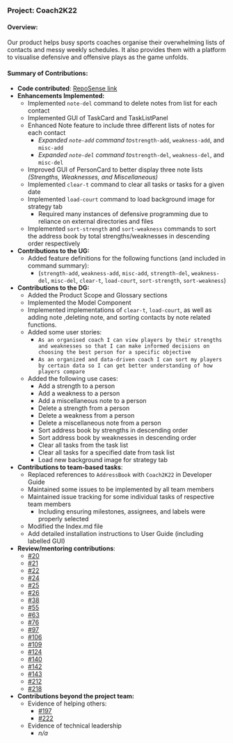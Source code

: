 ### Project: Coach2K22

#### Overview:
Our product helps busy sports coaches organise their overwhelming lists of contacts and messy weekly
schedules. It also provides them with a platform to visualise defensive and offensive plays as the game unfolds.

#### Summary of Contributions:

* **Code contributed**: [RepoSense link](
https://nus-cs2103-ay2122s2.github.io/tp-dashboard/?search=aalghrairy&breakdown=true)
* **Enhancements Implemented:**
  * Implemented `note-del` command to delete notes from list for each contact
  * Implemented GUI of TaskCard and TaskListPanel
  * Enhanced Note feature to include three different lists of notes for each contact
    * _Expanded `note-add` command to_`strength-add`, `weakness-add`, and `misc-add`
    * _Expanded `note-del` command to_`strength-del`, `weakness-del`, and `misc-del`
  * Improved GUI of PersonCard to better display three note lists _(Strengths, Weaknesses, and Miscellaneous)_
  * Implemented `clear-t` command to clear all tasks or tasks for a given date
  * Implemented `load-court` command to load background image for strategy tab
    * Required many instances of defensive programming due to reliance on external directories and files
  * Implemented `sort-strength` and `sort-weakness` commands to sort the address book by total strengths/weaknesses in descending order respectively
* **Contributions to the UG:**
  * Added feature definitions for the following functions (and included in command summary):
    * (`strength-add`, `weakness-add`, `misc-add`, `strength-del`, `weakness-del`, `misc-del`, `clear-t`, `load-court`, `sort-strength`, `sort-weakness`)
* **Contributions to the DG:**
  * Added the Product Scope and Glossary sections
  * Implemented the Model Component
  * Implemented implementations of `clear-t`, `load-court`, as well as adding note ,deleting note, and sorting contacts by note related functions.
  * Added some user stories:
    * `As an organised coach I can view players by their strengths and weaknesses so that I can make informed decisions on choosing the best person for a specific objective`
    * `As an organized and data-driven coach I can sort my players by certain data so I can get better understanding of how players compare`
  * Added the following use cases:
    * Add a strength to a person
    * Add a weakness to a person
    * Add a miscellaneous note to a person
    * Delete a strength from a person
    * Delete a weakness from a person
    * Delete a miscellaneous note from a person
    * Sort address book by strengths in descending order
    * Sort address book by weaknesses in descending order
    * Clear all tasks from the task list
    * Clear all tasks for a specified date from task list
    * Load new background image for strategy tab
* **Contributions to team-based tasks**:
  * Replaced references to `AddressBook` with `Coach2K22` in Developer Guide
  * Maintained some issues to be implemented by all team members
  * Maintained issue tracking for some individual tasks of respective team members
    * Including ensuring milestones, assignees, and labels were properly selected
  * Modified the Index.md file
  * Add detailed installation instructions to User Guide (including labelled GUI)
* **Review/mentoring contributions**:
  * [#20](https://github.com/AY2122S2-CS2103T-W14-2/tp/pull/20)
  * [#21](https://github.com/AY2122S2-CS2103T-W14-2/tp/pull/21)
  * [#22](https://github.com/AY2122S2-CS2103T-W14-2/tp/pull/22)
  * [#24](https://github.com/AY2122S2-CS2103T-W14-2/tp/pull/24)
  * [#25](https://github.com/AY2122S2-CS2103T-W14-2/tp/pull/25)
  * [#26](https://github.com/AY2122S2-CS2103T-W14-2/tp/pull/26)
  * [#38](https://github.com/AY2122S2-CS2103T-W14-2/tp/pull/38)
  * [#55](https://github.com/AY2122S2-CS2103T-W14-2/tp/pull/55)
  * [#63](https://github.com/AY2122S2-CS2103T-W14-2/tp/pull/63)
  * [#76](https://github.com/AY2122S2-CS2103T-W14-2/tp/pull/76)
  * [#97](https://github.com/AY2122S2-CS2103T-W14-2/tp/pull/97)
  * [#106](https://github.com/AY2122S2-CS2103T-W14-2/tp/pull/106)
  * [#109](https://github.com/AY2122S2-CS2103T-W14-2/tp/pull/109)
  * [#124](https://github.com/AY2122S2-CS2103T-W14-2/tp/pull/124)
  * [#140](https://github.com/AY2122S2-CS2103T-W14-2/tp/pull/140)
  * [#142](https://github.com/AY2122S2-CS2103T-W14-2/tp/pull/142)
  * [#143](https://github.com/AY2122S2-CS2103T-W14-2/tp/pull/143)
  * [#212](https://github.com/AY2122S2-CS2103T-W14-2/tp/pull/212)
  * [#218](https://github.com/AY2122S2-CS2103T-W14-2/tp/pull/218)
* **Contributions beyond the project team:**
  * Evidence of helping others:
    * [#197](https://github.com/nus-cs2103-AY2122S2/forum/issues/197)
    * [#222](https://github.com/nus-cs2103-AY2122S2/forum/issues/222)
  * Evidence of technical leadership
    * _n/a_
